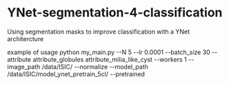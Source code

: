 # YNet-segmentation-4-classification
Using segmentation masks to improve classification with a YNet architercture

example of usage
python my_main.py --N 5  --lr 0.0001 --batch_size 30 --attribute attribute_globules attribute_milia_like_cyst  --workers 1 --image_path /data/ISIC/ --normalize --model_path /data/ISIC/model_ynet_pretrain_5cl/ --pretrained
